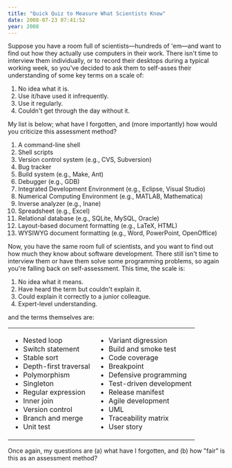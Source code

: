 ```yaml
---
title: "Quick Quiz to Measure What Scientists Know"
date: 2008-07-23 07:41:52
year: 2008
---
```

Suppose you have a room full of scientists—hundreds of 'em—and want to find out how they actually use computers in their work.  There isn't time to interview them individually, or to record their desktops during a typical working week, so you've decided to ask them to self-asses their understanding of some key terms on a scale of:
<ol>
  <li>No idea what it is.</li>
  <li>Use it/have used it infrequently.</li>
  <li>Use it regularly.</li>
  <li>Couldn't get through the day without it.</li>
</ol>
My list is below; what have I forgotten, and (more importantly) how would you criticize this assessment method?
<ol>
  <li>A command-line shell</li>
  <li>Shell scripts</li>
  <li>Version control system (e.g., CVS, Subversion)</li>
  <li>Bug tracker</li>
  <li>Build system (e.g., Make, Ant)</li>
  <li>Debugger (e.g., GDB)</li>
  <li>Integrated Development Environment (e.g., Eclipse, Visual Studio)</li>
  <li>Numerical Computing Environment (e.g., MATLAB, Mathematica)</li>
  <li>Inverse analyzer (e.g., Inane)</li>
  <li>Spreadsheet (e.g., Excel)</li>
  <li>Relational database (e.g., SQLite, MySQL, Oracle)</li>
  <li>Layout-based document formatting (e.g., LaTeX, HTML)</li>
  <li>WYSIWYG document formatting (e.g., Word, PowerPoint, OpenOffice)</li>
</ol>
Now, you have the same room full of scientists, and you want to find out how much they know about software development.  There still isn't time to interview them or have them solve some programming problems, so again you're falling back on self-assessment.  This time, the scale is:
<ol>
  <li> No idea what it means.</li>
  <li>Have heard the term but couldn't explain it.</li>
  <li>Could explain it correctly to a junior colleague.</li>
  <li>Expert-level understanding.</li>
</ol>
and the terms themselves are:
<table>
<tr>
<td>
<ul>
  <li>Nested loop</li>
  <li>Switch statement</li>
  <li>Stable sort</li>
  <li>Depth-first traversal</li>
  <li>Polymorphism</li>
  <li>Singleton</li>
  <li>Regular expression</li>
  <li>Inner join</li>
  <li>Version control</li>
  <li>Branch and merge</li>
  <li>Unit test</li>
</ul>
</td>
<td>
<ul>
  <li>Variant digression</li>
  <li>Build and smoke test</li>
  <li>Code coverage</li>
  <li>Breakpoint</li>
  <li>Defensive programming</li>
  <li>Test-driven development</li>
  <li>Release manifest</li>
  <li>Agile development</li>
  <li>UML</li>
  <li>Traceability matrix</li>
  <li>User story</li>
</ul>
</td>
</tr>
</table>
Once again, my questions are (a) what have I forgotten, and (b) how "fair" is this as an assessment method?
